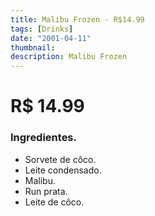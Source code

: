 ```yaml
---
title: Malibu Frozen - R$14.99
tags: [Drinks]
date: "2001-04-11"
thumbnail: 
description: Malibu Frozen
---
```


# R$ 14.99

<h3 id="unordered">
<strong>
<strong>Ingredientes.</strong>
</strong>
</h3>
<ul>
    <li>Sorvete de côco.</li>
    <li>Leite condensado.</li>
    <li>Malibu.</li>
    <li>Run prata.</li>
    <li>Leite de côco.</li>
</ul>